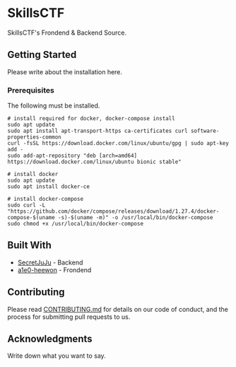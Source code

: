 # SkillsCTF

SkillsCTF's Frondend & Backend Source. 

## Getting Started

Please write about the installation here.

### Prerequisites

The following must be installed.

```
# install required for docker, docker-compose install
sudo apt update
sudo apt install apt-transport-https ca-certificates curl software-properties-common
curl -fsSL https://download.docker.com/linux/ubuntu/gpg | sudo apt-key add -
sudo add-apt-repository "deb [arch=amd64] https://download.docker.com/linux/ubuntu bionic stable"

# install docker
sudo apt update
sudo apt install docker-ce

# install docker-compose
sudo curl -L "https://github.com/docker/compose/releases/download/1.27.4/docker-compose-$(uname -s)-$(uname -m)" -o /usr/local/bin/docker-compose
sudo chmod +x /usr/local/bin/docker-compose

```

## Built With

* [SecretJuJu](https://github.com/SecretJuJu) - Backend
* [a1e0-heewon](https://github.com/a1e0-heewon) - Frondend

## Contributing

Please read [CONTRIBUTING.md](https://gist.github.com/PurpleBooth/b24679402957c63ec426) for details on our code of conduct, and the process for submitting pull requests to us.

## Acknowledgments

Write down what you want to say.
